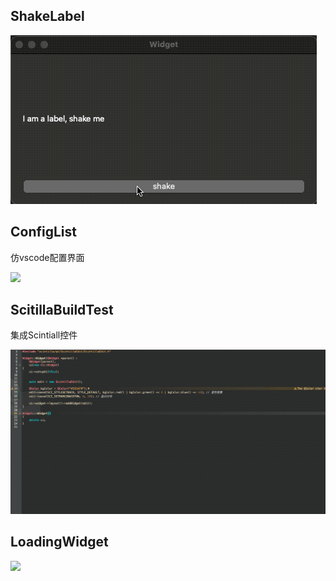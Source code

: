 ## ShakeLabel

![](README/ShakeLabel.gif)

## ConfigList

仿vscode配置界面

![](README/ConfigList.gif)

## ScitillaBuildTest
集成Scintiall控件

![](README/ScintillaBuildTest.gif)

## LoadingWidget

![](README/LoadingWidget.gif)